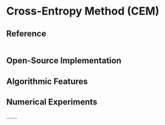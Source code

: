 # Cross-Entropy Method (CEM)

## Reference

```

```

## Open-Source Implementation

## Algorithmic Features

## Numerical Experiments

.......
